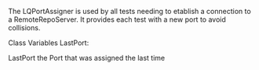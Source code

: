 The LQPortAssigner is used by all tests needing to etablish a connection to a RemoteRepoServer. It provides each test with a new port to avoid collisions.

Class Variables
	LastPort: 		<Number>

LastPort
	the Port that was assigned the last time
	